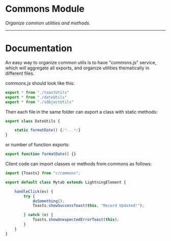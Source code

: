 # Commons Module
*Organize common utilities and methods.*

---
# Documentation
An easy way to organize common utils is to have "commons.js" service, which will aggregate all exports, and organize utilities thematically in different files.

commons.js should look like this:
```javascript
export * from "./toastUtils"
export * from "./dateUtils"
export * from "./sObjectUtils"
```

Then each file in the same folder can export a class with static methods:
```javascript
export class DateUtils {

    static formatDate() {/*...*/}
}
```

or number of function exports:
```javascript
export function formatDate() {}
```

Client code can import classes or methods from commons as follows:
```javascript
import {Toasts} from "c/commons";

export default class Mytab extends LightningElement {

    handleClick(ev) {
        try {
            doSomething();
            Toasts.showSuccessToast(this, "Record Updated!");

        } catch (e) {
            Toasts.showUnexpectedErrorToast(this);
        }
    }
}
```